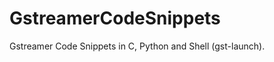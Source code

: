 GstreamerCodeSnippets
=====================

Gstreamer Code Snippets in C, Python and Shell (gst-launch).
